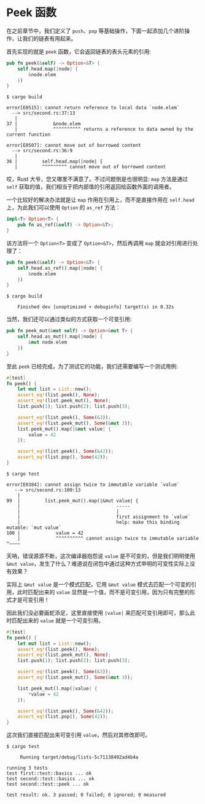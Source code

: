 # Peek 函数
在之前章节中，我们定义了 `push`、`pop` 等基础操作，下面一起添加几个进阶操作，让我们的链表有用起来。


首先实现的就是 `peek` 函数，它会返回链表的表头元素的引用:
```rust
pub fn peek(&self) -> Option<&T> {
    self.head.map(|node| {
        &node.elem
    })
}
```

```shell
$ cargo build

error[E0515]: cannot return reference to local data `node.elem`
  --> src/second.rs:37:13
   |
37 |             &node.elem
   |             ^^^^^^^^^^ returns a reference to data owned by the current function

error[E0507]: cannot move out of borrowed content
  --> src/second.rs:36:9
   |
36 |         self.head.map(|node| {
   |         ^^^^^^^^^ cannot move out of borrowed content
```

哎，Rust 大爷，您又哪里不满意了。不过问题倒是也很明显: `map` 方法是通过 `self` 获取的值，我们相当于把内部值的引用返回给函数外面的调用者。

一个比较好的解决办法就是让 `map` 作用在引用上，而不是直接作用在 `self.head` 上，为此我们可以使用 `Option` 的 `as_ref` 方法：
```rust
impl<T> Option<T> {
    pub fn as_ref(&self) -> Option<&T>;
}
```

该方法将一个 `Option<T>` 变成了 `Option<&T>`，然后再调用 `map` 就会对引用进行处理了：
```rust
pub fn peek(&self) -> Option<&T> {
    self.head.as_ref().map(|node| {
        &node.elem
    })
}
```

```shell
$ cargo build

    Finished dev [unoptimized + debuginfo] target(s) in 0.32s
```

当然，我们还可以通过类似的方式获取一个可变引用:
```rust
pub fn peek_mut(&mut self) -> Option<&mut T> {
    self.head.as_mut().map(|node| {
        &mut node.elem
    })
}
```

至此 `peek` 已经完成，为了测试它的功能，我们还需要编写一个测试用例:
```rust
#[test]
fn peek() {
    let mut list = List::new();
    assert_eq!(list.peek(), None);
    assert_eq!(list.peek_mut(), None);
    list.push(1); list.push(2); list.push(3);

    assert_eq!(list.peek(), Some(&3));
    assert_eq!(list.peek_mut(), Some(&mut 3));
    list.peek_mut().map(|&mut value| {
        value = 42
    });

    assert_eq!(list.peek(), Some(&42));
    assert_eq!(list.pop(), Some(42));
}
```

```shell
$ cargo test

error[E0384]: cannot assign twice to immutable variable `value`
   --> src/second.rs:100:13
    |
99  |         list.peek_mut().map(|&mut value| {
    |                                   -----
    |                                   |
    |                                   first assignment to `value`
    |                                   help: make this binding mutable: `mut value`
100 |             value = 42
    |             ^^^^^^^^^^ cannot assign twice to immutable variable          ^~~~~
```

天呐，错误源源不断，这次编译器抱怨说 `value` 是不可变的，但是我们明明使用 `&mut value`，发生了什么？难道说在闭包中通过这种方式申明的可变性实际上没有效果？

实际上 `&mut value` 是一个模式匹配，它用 `&mut value` 模式去匹配一个可变的引用，此时匹配出来的 `value` 显然是一个值，而不是可变引用，因为只有完整的形式才是可变引用！

因此我们没必要画蛇添足，这里直接使用 `|value|` 来匹配可变引用即可，那么此时匹配出来的 `value` 就是一个可变引用。

```rust
#[test]
fn peek() {
    let mut list = List::new();
    assert_eq!(list.peek(), None);
    assert_eq!(list.peek_mut(), None);
    list.push(1); list.push(2); list.push(3);

    assert_eq!(list.peek(), Some(&3));
    assert_eq!(list.peek_mut(), Some(&mut 3));

    list.peek_mut().map(|value| {
        *value = 42
    });

    assert_eq!(list.peek(), Some(&42));
    assert_eq!(list.pop(), Some(42));
}
```

这次我们直接匹配出来可变引用 `value`，然后对其修改即可。

```shell
$ cargo test

     Running target/debug/lists-5c71138492ad4b4a

running 3 tests
test first::test::basics ... ok
test second::test::basics ... ok
test second::test::peek ... ok

test result: ok. 3 passed; 0 failed; 0 ignored; 0 measured
```